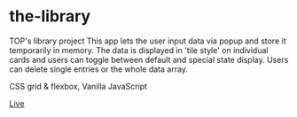 # the-library
TOP's library project
This app lets the user input data via popup and store it temporarily in memory. 
The data is displayed in 'tile style' on individual cards and users can toggle 
between default and special state display. 
Users can delete single entries or the whole data array.

CSS grid & flexbox, Vanilla JavaScript

<a href="https://doctype-melvin.github.io/the-library/">Live</a>
